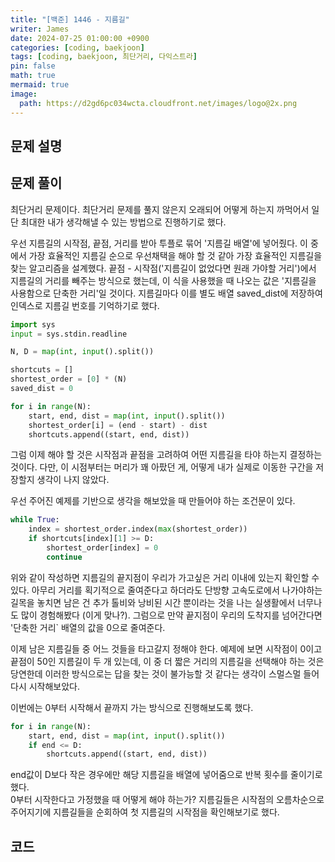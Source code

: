 ```yaml
---
title: "[백준] 1446 - 지름길"
writer: James
date: 2024-07-25 01:00:00 +0900
categories: [coding, baekjoon]
tags: [coding, baekjoon, 최단거리, 다익스트라]
pin: false
math: true
mermaid: true
image:
  path: https://d2gd6pc034wcta.cloudfront.net/images/logo@2x.png
---
```


## 문제 설명

## 문제 풀이

최단거리 문제이다. 최단거리 문제를 풀지 않은지 오래되어 어떻게 하는지 까먹어서 일단 최대한 내가 생각해낼 수 있는 방법으로 진행하기로 했다.  

우선 지름길의 시작점, 끝점, 거리를 받아 투플로 묶어 '지름길 배열'에 넣어줬다. 이 중에서 가장 효율적인 지름길 순으로 우선채택을 해야 할 것 같아 가장 효율적인 지름길을 찾는 알고리즘을 설계했다. 끝점 - 시작점('지름길이 없었다면 원래 가야할 거리')에서 지름길의 거리를 빼주는 방식으로 했는데, 이 식을 사용했을 때 나오는 값은 '지름길을 사용함으로 단축한 거리'일 것이다. 지름길마다 이를 별도 배열 saved_dist에 저장하여 인덱스로 지름길 번호를 기억하기로 했다.  

```python
import sys
input = sys.stdin.readline

N, D = map(int, input().split())

shortcuts = []
shortest_order = [0] * (N)
saved_dist = 0

for i in range(N):
    start, end, dist = map(int, input().split())
    shortest_order[i] = (end - start) - dist
    shortcuts.append((start, end, dist))
```

그럼 이제 해야 할 것은 시작점과 끝점을 고려하여 어떤 지름길을 타야 하는지 결정하는 것이다. 다만, 이 시점부터는 머리가 꽤 아팠던 게, 어떻게 내가 실제로 이동한 구간을 저장할지 생각이 나지 않았다.  

우선 주어진 예제를 기반으로 생각을 해보았을 때 만들어야 하는 조건문이 있다.  

```python
while True:
    index = shortest_order.index(max(shortest_order))
    if shortcuts[index][1] >= D:
        shortest_order[index] = 0
        continue
```

위와 같이 작성하면 지름길의 끝지점이 우리가 가고싶은 거리 이내에 있는지 확인할 수 있다. 아무리 거리를 획기적으로 줄여준다고 하더라도 단방향 고속도로에서 나가야하는 길목을 놓치면 남은 건 추가 톨비와 낭비된 시간 뿐이라는 것을 나는 실생활에서 너무나도 많이 경험해봤다 (이게 맞나?). 그럼으로 만약 끝지점이 우리의 도착지를 넘어간다면 '단축한 거리` 배열의 값을 0으로 줄여준다.  

이제 남은 지름길들 중 어느 것들을 타고갈지 정해야 한다. 예제에 보면 시작점이 0이고 끝점이 50인 지름길이 두 개 있는데, 이 중 더 짧은 거리의 지름길을 선택해야 하는 것은 당연한데 이러한 방식으로는 답을 찾는 것이 불가능할 것 같다는 생각이 스멀스멀 들어 다시 시작해보았다.  

이번에는 0부터 시작해서 끝까지 가는 방식으로 진행해보도록 했다.  

```python
for i in range(N):
    start, end, dist = map(int, input().split())
    if end <= D: 
        shortcuts.append((start, end, dist))
```

end값이 D보다 작은 경우에만 해당 지름길을 배열에 넣어줌으로 반복 횟수를 줄이기로 했다.  
0부터 시작한다고 가정했을 때 어떻게 해야 하는가? 지름길들은 시작점의 오름차순으로 주어지기에 지름길들을 순회하여 첫 지름길의 시작점을 확인해보기로 했다.  



## 코드